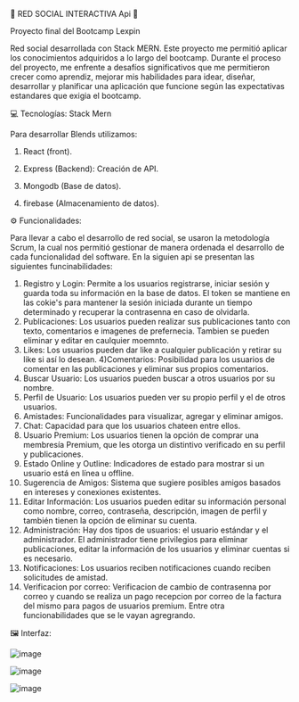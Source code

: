 📳 RED SOCIAL INTERACTIVA Api 📳

Proyecto final del Bootcamp Lexpin 

Red social desarrollada con Stack MERN. Este proyecto me permitió aplicar los conocimientos adquiridos a lo largo del bootcamp. Durante el proceso del proyecto,  me enfrente a desafíos significativos que me permitieron crecer como aprendiz, mejorar mis habilidades para idear, diseñar, desarrollar y planificar una aplicación que funcione según las expectativas estandares que exigia el bootcamp.

💻 Tecnologías: Stack Mern

Para desarrollar Blends utilizamos:

1) React (front).

2) Express (Backend): Creación de API.

3) Mongodb (Base de datos).

4) firebase (Almacenamiento de datos).

⚙ Funcionalidades:

Para llevar a cabo el desarrollo de red social, se usaron la metodología Scrum, la cual nos permitió gestionar de manera ordenada el desarrollo de cada funcionalidad del software. En la siguien api se presentan las siguientes funcinabilidades: 

1) Registro y Login: Permite a los usuarios registrarse, iniciar sesión y guarda toda su información en la base de datos. El token se mantiene en las cokie's para mantener la sesión iniciada durante un tiempo determinado y recuperar la contrasenna en caso de olvidarla. 
2) Publicaciones: Los usuarios pueden realizar sus publicaciones tanto con texto, comentarios e imagenes de prefernecia. Tambien se pueden eliminar y editar en caulquier moemnto. 
3) Likes: Los usuarios pueden dar like a cualquier publicación y retirar su like si así lo desean.
4)Comentarios: Posibilidad para los usuarios de comentar en las publicaciones y eliminar sus propios comentarios.
4) Buscar Usuario: Los usuarios pueden buscar a otros usuarios por su nombre.
5) Perfil de Usuario: Los usuarios pueden ver su propio perfil y el de otros usuarios.
6) Amistades: Funcionalidades para visualizar, agregar y eliminar amigos.
7) Chat: Capacidad para que los usuarios chateen entre ellos.
8) Usuario Premium: Los usuarios tienen la opción de comprar una membresía Premium, que les otorga un distintivo verificado en su perfil y publicaciones.
9) Estado Online y Outline: Indicadores de estado para mostrar si un usuario está en línea u offline.
10) Sugerencia de Amigos: Sistema que sugiere posibles amigos basados en intereses y conexiones existentes.
11) Editar Información: Los usuarios pueden editar su información personal como nombre, correo, contraseña, descripción, imagen de perfil y también tienen la opción de eliminar su cuenta.
12) Administración: Hay dos tipos de usuarios: el usuario estándar y el administrador. El administrador tiene privilegios para eliminar publicaciones, editar la información de los usuarios y eliminar cuentas si es necesario.
15) Notificaciones: Los usuarios reciben notificaciones cuando reciben solicitudes de amistad.
16) Verificacion por correo: Verificacion de cambio de contrasenna por correo y cuando se realiza un pago recepcion por correo de la factura del mismo para pagos de usuarios premium. 
Entre otra funcionabilidades que se le vayan agregrando. 

🖼 Interfaz:

![image](https://github.com/user-attachments/assets/d2107aea-6f27-4f93-8dc8-88e3676885d6)

![image](https://github.com/user-attachments/assets/16310ae7-6fe9-468d-a046-8952dde884e5)

![image](https://github.com/user-attachments/assets/ea169bd9-f7a1-4b84-bf3b-6747997de4a2)







